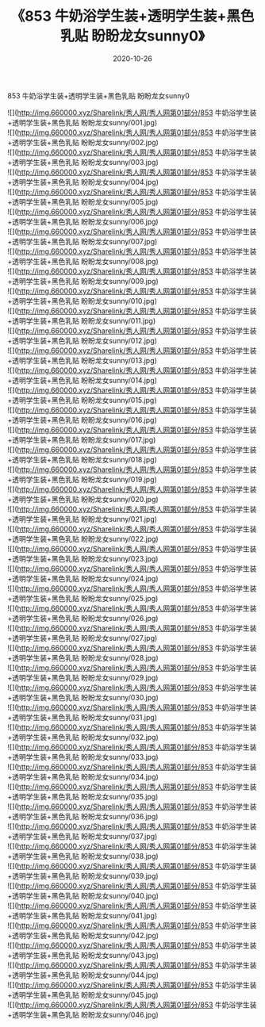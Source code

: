 ﻿---
layout: post
title:  《853 牛奶浴学生装+透明学生装+黑色乳贴 盼盼龙女sunny0》
date:   2020-10-26
img: http://img.660000.xyz/Sharelink/秀人网/秀人网第01部分/853 牛奶浴学生装+透明学生装+黑色乳贴 盼盼龙女sunny0/000.jpg
categories: [美女, 清纯, 唯美]
---

853 牛奶浴学生装+透明学生装+黑色乳贴 盼盼龙女sunny0

  ![](http://img.660000.xyz/Sharelink/秀人网/秀人网第01部分/853 牛奶浴学生装+透明学生装+黑色乳贴 盼盼龙女sunny/001.jpg) <br> ![](http://img.660000.xyz/Sharelink/秀人网/秀人网第01部分/853 牛奶浴学生装+透明学生装+黑色乳贴 盼盼龙女sunny/002.jpg) <br> ![](http://img.660000.xyz/Sharelink/秀人网/秀人网第01部分/853 牛奶浴学生装+透明学生装+黑色乳贴 盼盼龙女sunny/003.jpg) <br> ![](http://img.660000.xyz/Sharelink/秀人网/秀人网第01部分/853 牛奶浴学生装+透明学生装+黑色乳贴 盼盼龙女sunny/004.jpg) <br> ![](http://img.660000.xyz/Sharelink/秀人网/秀人网第01部分/853 牛奶浴学生装+透明学生装+黑色乳贴 盼盼龙女sunny/005.jpg) <br> ![](http://img.660000.xyz/Sharelink/秀人网/秀人网第01部分/853 牛奶浴学生装+透明学生装+黑色乳贴 盼盼龙女sunny/006.jpg) <br> ![](http://img.660000.xyz/Sharelink/秀人网/秀人网第01部分/853 牛奶浴学生装+透明学生装+黑色乳贴 盼盼龙女sunny/007.jpg) <br> ![](http://img.660000.xyz/Sharelink/秀人网/秀人网第01部分/853 牛奶浴学生装+透明学生装+黑色乳贴 盼盼龙女sunny/008.jpg) <br> ![](http://img.660000.xyz/Sharelink/秀人网/秀人网第01部分/853 牛奶浴学生装+透明学生装+黑色乳贴 盼盼龙女sunny/009.jpg) <br> ![](http://img.660000.xyz/Sharelink/秀人网/秀人网第01部分/853 牛奶浴学生装+透明学生装+黑色乳贴 盼盼龙女sunny/010.jpg) <br> ![](http://img.660000.xyz/Sharelink/秀人网/秀人网第01部分/853 牛奶浴学生装+透明学生装+黑色乳贴 盼盼龙女sunny/011.jpg) <br> ![](http://img.660000.xyz/Sharelink/秀人网/秀人网第01部分/853 牛奶浴学生装+透明学生装+黑色乳贴 盼盼龙女sunny/012.jpg) <br> ![](http://img.660000.xyz/Sharelink/秀人网/秀人网第01部分/853 牛奶浴学生装+透明学生装+黑色乳贴 盼盼龙女sunny/013.jpg) <br> ![](http://img.660000.xyz/Sharelink/秀人网/秀人网第01部分/853 牛奶浴学生装+透明学生装+黑色乳贴 盼盼龙女sunny/014.jpg) <br> ![](http://img.660000.xyz/Sharelink/秀人网/秀人网第01部分/853 牛奶浴学生装+透明学生装+黑色乳贴 盼盼龙女sunny/015.jpg) <br> ![](http://img.660000.xyz/Sharelink/秀人网/秀人网第01部分/853 牛奶浴学生装+透明学生装+黑色乳贴 盼盼龙女sunny/016.jpg) <br> ![](http://img.660000.xyz/Sharelink/秀人网/秀人网第01部分/853 牛奶浴学生装+透明学生装+黑色乳贴 盼盼龙女sunny/017.jpg) <br> ![](http://img.660000.xyz/Sharelink/秀人网/秀人网第01部分/853 牛奶浴学生装+透明学生装+黑色乳贴 盼盼龙女sunny/018.jpg) <br> ![](http://img.660000.xyz/Sharelink/秀人网/秀人网第01部分/853 牛奶浴学生装+透明学生装+黑色乳贴 盼盼龙女sunny/019.jpg) <br> ![](http://img.660000.xyz/Sharelink/秀人网/秀人网第01部分/853 牛奶浴学生装+透明学生装+黑色乳贴 盼盼龙女sunny/020.jpg) <br> ![](http://img.660000.xyz/Sharelink/秀人网/秀人网第01部分/853 牛奶浴学生装+透明学生装+黑色乳贴 盼盼龙女sunny/021.jpg) <br> ![](http://img.660000.xyz/Sharelink/秀人网/秀人网第01部分/853 牛奶浴学生装+透明学生装+黑色乳贴 盼盼龙女sunny/022.jpg) <br> ![](http://img.660000.xyz/Sharelink/秀人网/秀人网第01部分/853 牛奶浴学生装+透明学生装+黑色乳贴 盼盼龙女sunny/023.jpg) <br> ![](http://img.660000.xyz/Sharelink/秀人网/秀人网第01部分/853 牛奶浴学生装+透明学生装+黑色乳贴 盼盼龙女sunny/024.jpg) <br> ![](http://img.660000.xyz/Sharelink/秀人网/秀人网第01部分/853 牛奶浴学生装+透明学生装+黑色乳贴 盼盼龙女sunny/025.jpg) <br> ![](http://img.660000.xyz/Sharelink/秀人网/秀人网第01部分/853 牛奶浴学生装+透明学生装+黑色乳贴 盼盼龙女sunny/026.jpg) <br> ![](http://img.660000.xyz/Sharelink/秀人网/秀人网第01部分/853 牛奶浴学生装+透明学生装+黑色乳贴 盼盼龙女sunny/027.jpg) <br> ![](http://img.660000.xyz/Sharelink/秀人网/秀人网第01部分/853 牛奶浴学生装+透明学生装+黑色乳贴 盼盼龙女sunny/028.jpg) <br> ![](http://img.660000.xyz/Sharelink/秀人网/秀人网第01部分/853 牛奶浴学生装+透明学生装+黑色乳贴 盼盼龙女sunny/029.jpg) <br> ![](http://img.660000.xyz/Sharelink/秀人网/秀人网第01部分/853 牛奶浴学生装+透明学生装+黑色乳贴 盼盼龙女sunny/030.jpg) <br> ![](http://img.660000.xyz/Sharelink/秀人网/秀人网第01部分/853 牛奶浴学生装+透明学生装+黑色乳贴 盼盼龙女sunny/031.jpg) <br> ![](http://img.660000.xyz/Sharelink/秀人网/秀人网第01部分/853 牛奶浴学生装+透明学生装+黑色乳贴 盼盼龙女sunny/032.jpg) <br> ![](http://img.660000.xyz/Sharelink/秀人网/秀人网第01部分/853 牛奶浴学生装+透明学生装+黑色乳贴 盼盼龙女sunny/033.jpg) <br> ![](http://img.660000.xyz/Sharelink/秀人网/秀人网第01部分/853 牛奶浴学生装+透明学生装+黑色乳贴 盼盼龙女sunny/034.jpg) <br> ![](http://img.660000.xyz/Sharelink/秀人网/秀人网第01部分/853 牛奶浴学生装+透明学生装+黑色乳贴 盼盼龙女sunny/035.jpg) <br> ![](http://img.660000.xyz/Sharelink/秀人网/秀人网第01部分/853 牛奶浴学生装+透明学生装+黑色乳贴 盼盼龙女sunny/036.jpg) <br> ![](http://img.660000.xyz/Sharelink/秀人网/秀人网第01部分/853 牛奶浴学生装+透明学生装+黑色乳贴 盼盼龙女sunny/037.jpg) <br> ![](http://img.660000.xyz/Sharelink/秀人网/秀人网第01部分/853 牛奶浴学生装+透明学生装+黑色乳贴 盼盼龙女sunny/038.jpg) <br> ![](http://img.660000.xyz/Sharelink/秀人网/秀人网第01部分/853 牛奶浴学生装+透明学生装+黑色乳贴 盼盼龙女sunny/039.jpg) <br> ![](http://img.660000.xyz/Sharelink/秀人网/秀人网第01部分/853 牛奶浴学生装+透明学生装+黑色乳贴 盼盼龙女sunny/040.jpg) <br> ![](http://img.660000.xyz/Sharelink/秀人网/秀人网第01部分/853 牛奶浴学生装+透明学生装+黑色乳贴 盼盼龙女sunny/041.jpg) <br> ![](http://img.660000.xyz/Sharelink/秀人网/秀人网第01部分/853 牛奶浴学生装+透明学生装+黑色乳贴 盼盼龙女sunny/042.jpg) <br> ![](http://img.660000.xyz/Sharelink/秀人网/秀人网第01部分/853 牛奶浴学生装+透明学生装+黑色乳贴 盼盼龙女sunny/043.jpg) <br> ![](http://img.660000.xyz/Sharelink/秀人网/秀人网第01部分/853 牛奶浴学生装+透明学生装+黑色乳贴 盼盼龙女sunny/044.jpg) <br> ![](http://img.660000.xyz/Sharelink/秀人网/秀人网第01部分/853 牛奶浴学生装+透明学生装+黑色乳贴 盼盼龙女sunny/045.jpg) <br> ![](http://img.660000.xyz/Sharelink/秀人网/秀人网第01部分/853 牛奶浴学生装+透明学生装+黑色乳贴 盼盼龙女sunny/046.jpg) <br>